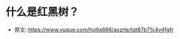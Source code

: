 # 什么是红黑树？
<!--page header-->




<!--page footer-->
- 原文: <https://www.yuque.com/hollis666/axzrte/tat87b71c4v4fgfr>